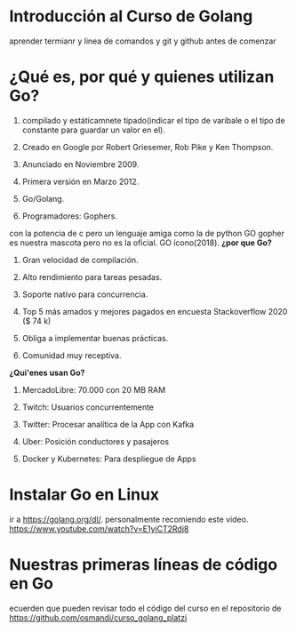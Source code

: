# Introducción al Curso de Golang

aprender termianr y linea de comandos y git y github antes de comenzar

# ¿Qué es, por qué y quienes utilizan Go?

1.  compilado y estáticamnete tipado(indicar el tipo de varibale o el
    tipo de constante para guardar un valor en el).

2.  Creado en Google por Robert Griesemer, Rob Pike y Ken Thompson.

3.  Anunciado en Noviembre 2009.

4.  Primera versión en Marzo 2012.

5.  Go/Golang.

6.  Programadores: Gophers.

con la potencia de c pero un lenguaje amiga como la de python GO gopher
es nuestra mascota pero no es la oficial. GO ícono(2018). **¿por que
Go?**

1.  Gran velocidad de compilación.

2.  Alto rendimiento para tareas pesadas.

3.  Soporte nativo para concurrencia.

4.  Top 5 más amados y mejores pagados en encuesta Stackoverflow 2020
    (\$ 74 k)

5.  Obliga a implementar buenas prácticas.

6.  Comunidad muy receptiva.

**¿Qui'enes usan Go?**

1.  MercadoLibre: 70.000 con 20 MB RAM

2.  Twitch: Usuarios concurrentemente

3.  Twitter: Procesar analítica de la App con Kafka

4.  Uber: Posición conductores y pasajeros

5.  Docker y Kubernetes: Para despliegue de Apps

# Instalar Go en Linux

ir a <https://golang.org/dl/>. personalmente recomiendo este video.
<https://www.youtube.com/watch?v=E1yiCT2Rdj8>

# Nuestras primeras líneas de código en Go

ecuerden que pueden revisar todo el código del curso en el repositorio
de <https://github.com/osmandi/curso_golang_platzi>
